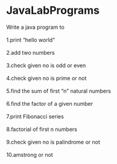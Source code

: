 # JavaLabPrograms
Write a java program to <br /><br />
1.print “hello world”<br /> <br />
2.add two numbers <br /><br />
3.check given no is odd or even <br /><br />
4.check given no is prime or not <br /><br />
5.find the sum of first “n” natural numbers <br /><br />
6.find the factor of a given number <br /><br />
7.print Fibonacci series <br /><br />
8.factorial of first n numbers <br /><br />
9.check given no is palindrome or not<br /><br />
10.amstrong or not <br />

